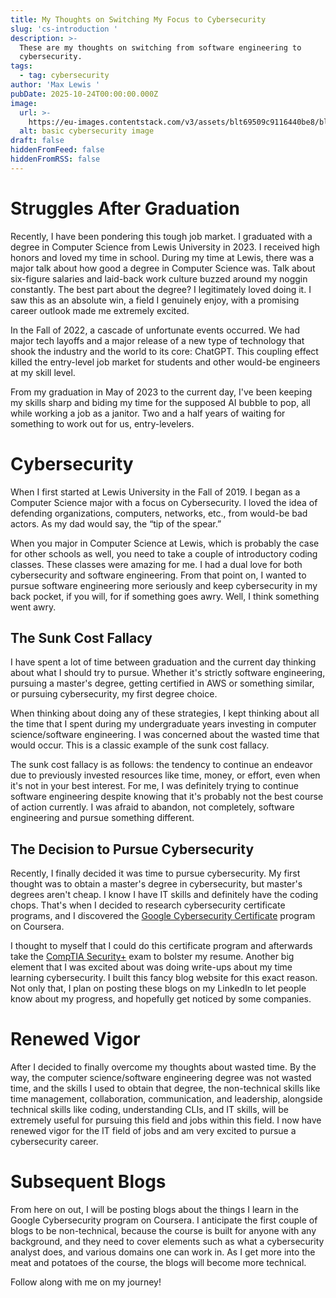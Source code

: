 ```yaml
---
title: My Thoughts on Switching My Focus to Cybersecurity
slug: 'cs-introduction '
description: >-
  These are my thoughts on switching from software engineering to
  cybersecurity. 
tags:
  - tag: cybersecurity
author: 'Max Lewis '
pubDate: 2025-10-24T00:00:00.000Z
image:
  url: >-
    https://eu-images.contentstack.com/v3/assets/blt69509c9116440be8/blt8ffb90a2f64bacfa/6776f4544b281ca5e2bc465a/cybersecurity_NicoElNino-AlamyStockPhoto.jpg
  alt: basic cybersecurity image
draft: false
hiddenFromFeed: false
hiddenFromRSS: false
---
```


# Struggles After Graduation

Recently, I have been pondering this tough job market. I graduated with a degree in Computer Science from Lewis University in 2023. I received high honors and loved my time in school. During my time at Lewis, there was a major talk about how good a degree in Computer Science was. Talk about six-figure salaries and laid-back work culture buzzed around my noggin constantly. The best part about the degree? I legitimately loved doing it. I saw this as an absolute win, a field I genuinely enjoy, with a promising career outlook made me extremely excited.    

In the Fall of 2022, a cascade of unfortunate events occurred. We had major tech layoffs and a major release of a new type of technology that shook the industry and the world to its core: ChatGPT. This coupling effect killed the entry-level job market for students and other would-be engineers at my skill level. 

From my graduation in May of 2023 to the current day, I've been keeping my skills sharp and biding my time for the supposed AI bubble to pop, all while working a job as a janitor. Two and a half years of waiting for something to work out for us, entry-levelers.

# Cybersecurity

When I first started at Lewis University in the Fall of 2019. I began as a Computer Science major with a focus on Cybersecurity. I loved the idea of defending organizations, computers, networks, etc., from would-be bad actors. As my dad would say, the “tip of the spear.” 

When you major in Computer Science at Lewis, which is probably the case for other schools as well, you need to take a couple of introductory coding classes. These classes were amazing for me. I had a dual love for both cybersecurity and software engineering. From that point on, I wanted to pursue software engineering more seriously and keep cybersecurity in my back pocket, if you will, for if something goes awry. Well, I think something went awry. 

## The Sunk Cost Fallacy

I have spent a lot of time between graduation and the current day thinking about what I should try to pursue. Whether it's strictly software engineering, pursuing a master's degree,  getting certified in AWS or something similar, or pursuing cybersecurity, my first degree choice. 

When thinking about doing any of these strategies, I kept thinking about all the time that I spent during my undergraduate years investing in computer science/software engineering. I was concerned about the wasted time that would occur. This is a classic example of the sunk cost fallacy. 

The sunk cost fallacy is as follows: the tendency to continue an endeavor due to previously invested resources like time, money, or effort, even when it's not in your best interest. For me, I was definitely trying to continue software engineering despite knowing that it's probably not the best course of action currently. I was afraid to abandon, not completely, software engineering and pursue something different.  

## The Decision to Pursue Cybersecurity

Recently, I finally decided it was time to pursue cybersecurity. My first thought was to obtain a master's degree in cybersecurity, but master's degrees aren't cheap. I know I have IT skills and definitely have the coding chops. That's when I decided to research cybersecurity certificate programs, and I discovered the [Google Cybersecurity Certificate](https://www.coursera.org/professional-certificates/google-cybersecurity) program on Coursera. 

I thought to myself that I could do this certificate program and afterwards take the [CompTIA Security+](https://www.comptia.org/en-us/certifications/security/) exam to bolster my resume. Another big element that I was excited about was doing write-ups about my time learning cybersecurity. I built this fancy blog website for this exact reason. Not only that, I plan on posting these blogs on my LinkedIn to let people know about my progress, and hopefully get noticed by some companies. 

# Renewed Vigor

After I decided to finally overcome my thoughts about wasted time. By the way, the computer science/software engineering degree was not wasted time, and the skills I used to obtain that degree, the non-technical skills like time management, collaboration, communication, and leadership, alongside technical skills like coding, understanding CLIs, and IT skills, will be extremely useful for pursuing this field and jobs within this field. I now have renewed vigor for the IT field of jobs and am very excited to pursue a cybersecurity career. 

# Subsequent Blogs 

From here on out, I will be posting blogs about the things I learn in the Google Cybersecurity program on Coursera. I anticipate the first couple of blogs to be non-technical, because the course is built for anyone with any background, and they need to cover elements such as what a cybersecurity analyst does, and various domains one can work in. As I get more into the meat and potatoes of the course, the blogs will become more technical.

Follow along with me on my journey!      
